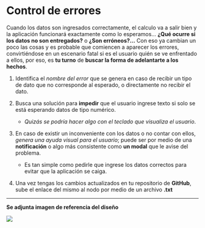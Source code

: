 # Control de errores

Cuando los datos son ingresados correctamente, el calculo va a salir bien y la aplicación funcionará exactamente como lo esperamos... __¿Qué ocurre si los datos no son entregados?__ o __¿Son erróneos?...__ Con eso ya cambian un poco las cosas y es probable que comiencen a aparecer los errores, convirtiéndose en un escenario fatal si es el usuario quién se ve enfrentado a ellos, por eso, es __tu turno__ de __buscar la forma de adelantarte a los hechos__.

1. Identifica el _nombre del error_ que se genera en caso de recibir un tipo de dato que no corresponde al esperado, o directamente no recibir el dato.

2. Busca una solución para __impedir__ que el usuario ingrese texto si solo se está esperando datos de tipo numérico.
    - _Quizás se podría hacer algo con el teclado que visualiza el usuario_.

3. En caso de existir un inconveniente con los datos o no contar con ellos, _genera una ayuda visual para el usuario_; puede ser por medio de una __notificación__ o algo más consistente como __un modal__ que le avise del problema.
    - Es tan simple como pedirle que ingrese los datos correctos para evitar que la aplicación se caiga.

4. Una vez tengas los cambios actualizados en tu repositorio de __GitHub__, sube el enlace del mismo al nodo por medio de un archivo __.txt__

----------
__Se adjunta imagen de referencia del diseño__

![](https://i.imgur.com/3vTummI.png)